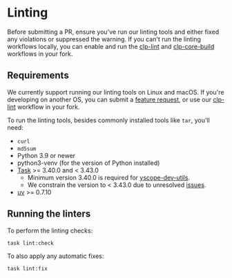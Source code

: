 # Linting

Before submitting a PR, ensure you've run our linting tools and either fixed any violations or
suppressed the warning. If you can't run the linting workflows locally, you can enable and run the
[clp-lint] and [clp-core-build] workflows in your fork.

## Requirements

We currently support running our linting tools on Linux and macOS. If you're developing on another
OS, you can submit a [feature request][feature-req], or use our [clp-lint] workflow in your fork.

To run the linting tools, besides commonly installed tools like `tar`, you'll need:

* `curl`
* `md5sum`
* Python 3.9 or newer
* python3-venv (for the version of Python installed)
* [Task] >= 3.40.0 and < 3.43.0
  * Minimum version 3.40.0 is required for [yscope-dev-utils].
  * We constrain the version to < 3.43.0 due to unresolved [issues][clp-issue-872].
* [uv] >= 0.7.10

## Running the linters

To perform the linting checks:

```shell
task lint:check
```

To also apply any automatic fixes:

```shell
task lint:fix
```

[clp-core-build]: https://github.com/y-scope/clp/blob/main/.github/workflows/clp-core-build.yaml
[clp-lint]: https://github.com/y-scope/clp/blob/main/.github/workflows/clp-lint.yaml
[clp-issue-872]: https://github.com/y-scope/clp/issues/872
[feature-req]: https://github.com/y-scope/clp/issues/new?assignees=&labels=enhancement&projects=&template=feature-request.yml
[Task]: https://taskfile.dev/
[uv]: https://docs.astral.sh/uv/
[yscope-dev-utils]: https://github.com/y-scope/yscope-dev-utils
